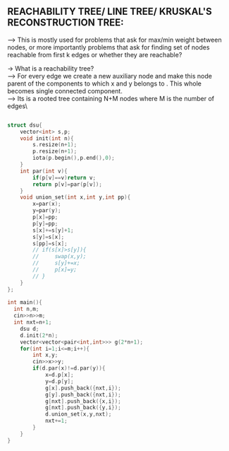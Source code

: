 **REACHABILITY TREE/ LINE TREE/ KRUSKAL'S RECONSTRUCTION TREE:**
--

--> This is mostly used for problems that ask for max/min weight between nodes, or more importantly problems that ask for finding set of nodes reachable from first k edges or whether they are reachable?


-> What is a reachability tree?\
--> For every edge we create a new auxiliary node and make this node parent of the components to which x and y belongs to . This whole becomes single connected component.\
--> Its is a rooted tree containing N+M nodes where M is the number of edges\

```cpp

struct dsu{
    vector<int> s,p;
    void init(int n){
        s.resize(n+1);
        p.resize(n+1);
        iota(p.begin(),p.end(),0);
    }
    int par(int v){
        if(p[v]==v)return v;
        return p[v]=par(p[v]);
    }
    void union_set(int x,int y,int pp){
        x=par(x);
        y=par(y);
        p[x]=pp;
        p[y]=pp;
        s[x]+=s[y]+1;
        s[y]=s[x];
        s[pp]=s[x];
        // if(s[x]>s[y]){
        //     swap(x,y);
        //     s[y]+=x;
        //     p[x]=y;
        // }
    }
};
 
int main(){
  int n,m;
  cin>>n>>m;
  int nxt=n+1;
    dsu d;
    d.init(2*n);
    vector<vector<pair<int,int>>> g(2*n+1);
    for(int i=1;i<=m;i++){
        int x,y;
        cin>>x>>y;
        if(d.par(x)!=d.par(y)){
            x=d.p[x];
            y=d.p[y];
            g[x].push_back({nxt,i});
            g[y].push_back({nxt,i});
            g[nxt].push_back({x,i});
            g[nxt].push_back({y,i});
            d.union_set(x,y,nxt);
            nxt+=1;
        }
    }
}
```
  
